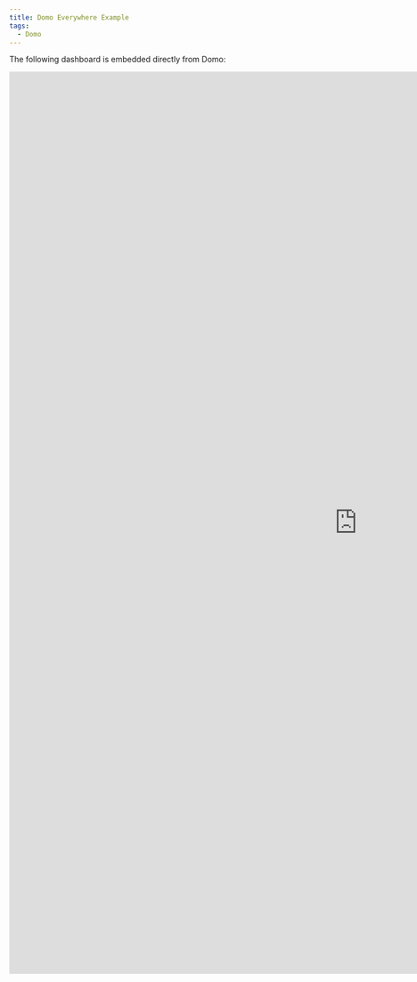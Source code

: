 ```yaml
---
title: Domo Everywhere Example
tags:
  - Domo
---
```


The following dashboard is embedded directly from Domo:

<iframe src="https://embed.domo.com/embed/pages/6R1q7" width="1248" height="1620" marginheight="0" marginwidth="0" frameborder="0"></iframe>
